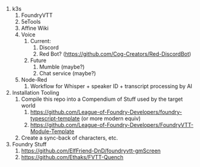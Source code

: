 1. k3s
	1. FoundryVTT
	2. 5eTools
	3. Affine Wiki
	4. Voice
		1. Current: 
			1. Discord
			2. Red Bot? (https://github.com/Cog-Creators/Red-DiscordBot)
		2. Future
			1. Mumble (maybe?)
			2. Chat service (maybe?)
	5. Node-Red
		1. Workflow for Whisper + speaker ID + transcript processing by AI
2. Installation Tooling
	1. Compile this repo into a Compendium of Stuff used by the target world
		1. https://github.com/League-of-Foundry-Developers/foundry-typescript-template (or more modern equiv)
		2. https://github.com/League-of-Foundry-Developers/FoundryVTT-Module-Template
	2. Create a sync-back of characters, etc.
3. Foundry Stuff
	1. https://github.com/ElfFriend-DnD/foundryvtt-gmScreen
	2. https://github.com/Ethaks/FVTT-Quench